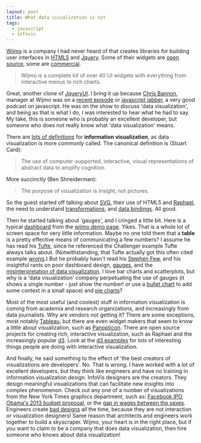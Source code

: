 ```yaml
---
layout: post
title: What data visualization is not
tags: 
  - javascript
  - infovis
---
```


[Wijmo](http://wijmo.com/) is a company I had never heard of that creates libraries for building user interfaces in [HTML5](http://www.html5rocks.com/en/) and [Jquery](http://jquery.com/). Some of their widgets are [open source](https://github.com/wijmo/Wijmo-Open), some are [commercial](https://wijmo.com/purchase/).

>Wijmo is a complete kit of over 40 UI widgets with everything from interactive menus to rich charts.

Great, another clone of [JqueryUI](http://jqueryui.com/). I bring it up because [Chris Bannon](http://twitter.com/b4nn0n), manager at Wijmo was on a [recent episode](http://javascriptjabber.com/013-jsj-svg-and-data-visualization-with-chris-bannon/) or [javascript jabber](http://javascriptjabber.com/), a very good podcast on javascript. He was on the show to discuss 'data visualization', and being as that is what I do, I was interested to hear what he had to say. My take, this is someone who is probably an excellent developer, but someone who does not really know what 'data visualization' means.

There are [lots of definitions](http://www.infovis-wiki.net/index.php?title=Information_Visualization) for **information visualization**, as data visualization is more commonly called. The canonical definition is (Stuart Card):

> The use of computer-supported, interactive, visual representations of abstract data to amplify cognition.

More succinctly (Ben Shneiderman):

> The purpose of visualization is insight, not pictures.

So the guest started off talking about [SVG](http://www.w3.org/Graphics/SVG/), their use of HTML5 and [Raphael](http://raphaeljs.com/), the need to understand [transformations](http://www.w3.org/TR/2009/WD-SVG-Transforms-20090320/), and [data bindings](http://knockoutjs.com/). All good. 

Then he started talking about 'gauges', and I cringed a little bit. Here is a typical [dashboard](http://lsdemo.componentone.com/sales/) from the [wijmo demo page](http://wijmo.com/demos/). Yikes. That is a whole lot of screen space for very little information. Maybe no one told them that a **table** is a pretty effective means of communicating a few numbers? I assume he has read his [Tufte](http://www.edwardtufte.com/tufte/books_vdqi), since he referenced the Challenger example Tufte always talks about. (Notwithstanding, that Tufte actually got this often cited example [wrong](http://eagereyes.org/criticism/tufte-and-the-truth-about-the-challenger).) But he probably hasn't read his [Stephen Few](http://perceptualedge.com/), and his insightful rants on poor dashboard design, [gauges](http://www.perceptualedge.com/blog/?p=102), and the [misinterpretation of data visualization](http://www.perceptualedge.com/blog/?p=1161). I love bar charts and scatterplots, but why is a 'data visualization' company perpetuating the use of gauges (it shows a single number - just show the number! or use a [bullet chart](http://mbostock.github.com/d3/ex/bullet.html) to add some context in a small space) and [pie charts](http://eagereyes.org/techniques/pie-charts)?

Most of the most useful (and coolest) stuff in information visualization is coming from academia and research organizations, and increasingly from data journalists. Why are vendors not getting it? There are some exceptions, most notably [Tableau](http://www.tableausoftware.com/), but there are even widget makers that seem to know a little about visualization, such as [Panopticon](http://www.panopticon.com/). There are open source projects for creating rich, interactive visualization, such as Raphael and the increasingly popular [d3](http://d3js.org/). Look at the [d3 examples](https://github.com/mbostock/d3/wiki/Gallery) for lots of interesting things people are doing with interactive visualization.

And finally, he said something to the effect of 'the best creators of visualizations are developers'. No. That is wrong. I have worked with a lot of excellent developers, but they think like engineers and have no training in information visualization design. InfoVis designers are the creators. They design meaningful visualizations that can facilitate new insights into complex phenomenon. Check out any one of a number of visualizations from the New York Times graphics department, such as: [Facebook IPO](https://www.nytimes.com/interactive/2012/05/17/business/dealbook/how-the-facebook-offering-compares.html), [Obama's 2013 budget proposal](https://www.nytimes.com/interactive/2012/02/13/us/politics/2013-budget-proposal-graphic.html), or the [gap in wages between the sexes](http://www.nytimes.com/interactive/2009/03/01/business/20090301_WageGap.html). Engineers create [bad designs](http://baddesigns.com/) all the time, because they are not interaction or visualization designers! Same reason that architects and engineers work together to build a skyscraper. Wijmo, your heart is in the right place, but if you want to claim to be a company that does data visualization, then hire someone who knows about data visualization! 